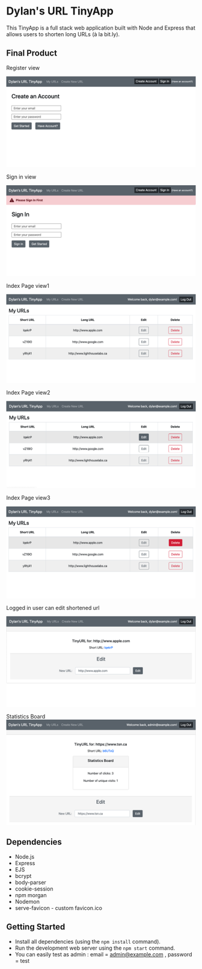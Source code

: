 # Dylan's URL TinyApp

This TinyApp is a full stack web application built with Node and Express that allows users to shorten long URLs (à la
bit.ly).

## Final Product

Register view

![Register Page View](/assets/screenshots/register.png)

Sign in view

![Sign in View](/assets/screenshots/login.png)

Index Page view1

![index view1](/assets/screenshots/index_list.png)

Index Page view2

![index view2](/assets/screenshots/index_list_hover1.png)

Index Page view3

![index view3](/assets/screenshots/index_listhover2.png)

Logged in user can edit shortened url

![edit_url](/assets/screenshots/editUrl.png)

Statistics Board
![edit_url](/assets/screenshots/statisticBoard.png)

## Dependencies

- Node.js
- Express
- EJS
- bcrypt
- body-parser
- cookie-session
- npm morgan
- Nodemon
- serve-favicon - custom favicon.ico

## Getting Started

- Install all dependencies (using the `npm install` command).
- Run the development web server using the `npm start` command.
- You can easily test as admin : email = admin@example.com , password = test
